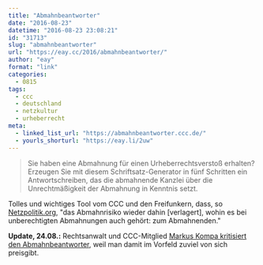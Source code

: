 ```yaml
---
title: "Abmahnbeantworter"
date: "2016-08-23"
datetime: "2016-08-23 23:08:21"
id: "31713"
slug: "abmahnbeantworter"
url: "https://eay.cc/2016/abmahnbeantworter/"
author: "eay"
format: "link"
categories:
  - 0815
tags:
  - ccc
  - deutschland
  - netzkultur
  - urheberrecht
meta:
  - linked_list_url: "https://abmahnbeantworter.ccc.de/"
  - yourls_shorturl: "https://eay.li/2uw"
---
```


> Sie haben eine Abmahnung für einen Urheberrechtsverstoß erhalten? Erzeugen Sie mit diesem Schriftsatz-Generator in fünf Schritten ein Antwortschreiben, das die abmahnende Kanzlei über die Unrechtmäßigkeit der Abmahnung in Kenntnis setzt.

Tolles und wichtiges Tool vom CCC und den Freifunkern, dass, so [Netzpolitik.org](https://netzpolitik.org/2016/abmahnbeantworter-neues-tool-hilft-unberechtigt-abgemahnten-bei-gegenwehr/), "das Abmahnrisiko wieder dahin \[verlagert\], wohin es bei unberechtigten Abmahnungen auch gehört: zum Abmahnenden."

**Update, 24.08.:** Rechtsanwalt und CCC-Mitglied [Markus Kompa kritisiert den Abmahnbeantworter](http://www.kanzleikompa.de/2016/08/23/abmahnbeantworter-des-ccc-leider-nicht-zu-empfehlen/), weil man damit im Vorfeld zuviel von sich preisgibt.
